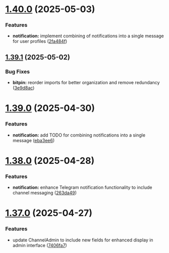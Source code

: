 # [1.40.0](https://github.com/ghorbani-mohammad/Crypto-Assets-Monitoring/compare/v1.39.1...v1.40.0) (2025-05-03)


### Features

* **notification:** implement combining of notifications into a single message for user profiles ([2fa484f](https://github.com/ghorbani-mohammad/Crypto-Assets-Monitoring/commit/2fa484f3d22408e42ff8168204c570e145544da4))



## [1.39.1](https://github.com/ghorbani-mohammad/Crypto-Assets-Monitoring/compare/v1.39.0...v1.39.1) (2025-05-02)


### Bug Fixes

* **bitpin:** reorder imports for better organization and remove redundancy ([3e9d8ac](https://github.com/ghorbani-mohammad/Crypto-Assets-Monitoring/commit/3e9d8ac0beddcedd68cb4760f58a45ae11943416))



# [1.39.0](https://github.com/ghorbani-mohammad/Crypto-Assets-Monitoring/compare/v1.38.0...v1.39.0) (2025-04-30)


### Features

* **notification:** add TODO for combining notifications into a single message ([eba3ee6](https://github.com/ghorbani-mohammad/Crypto-Assets-Monitoring/commit/eba3ee60eb1467c3b183f0f98dde935ebc4999c8))



# [1.38.0](https://github.com/ghorbani-mohammad/Crypto-Assets-Monitoring/compare/v1.37.0...v1.38.0) (2025-04-28)


### Features

* **notification:** enhance Telegram notification functionality to include channel messaging ([263da49](https://github.com/ghorbani-mohammad/Crypto-Assets-Monitoring/commit/263da49a10b60c3fd68882c918762c2ff54bf4fb))



# [1.37.0](https://github.com/ghorbani-mohammad/Crypto-Assets-Monitoring/compare/v1.36.0...v1.37.0) (2025-04-27)


### Features

* update ChannelAdmin to include new fields for enhanced display in admin interface ([7406fa7](https://github.com/ghorbani-mohammad/Crypto-Assets-Monitoring/commit/7406fa7996b1e1c7f68bde923e97d26b04fec3bf))



